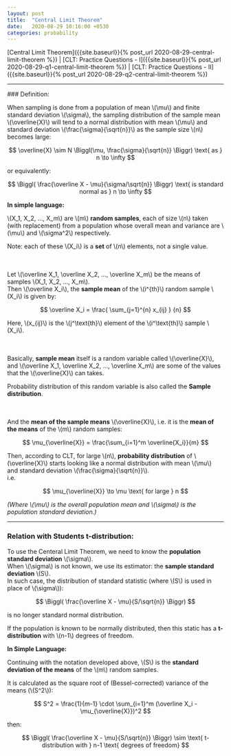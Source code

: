 ```yaml
---
layout: post
title:  "Central Limit Theorem"
date:   2020-08-29 10:16:00 +0530
categories: probability
---
```

[Central Limit Theorem]({{site.baseurl}}{% post_url 2020-08-29-central-limit-theorem %}) | [CLT: Practice Questions - I]({{site.baseurl}}{% post_url 2020-08-29-q1-central-limit-theorem %}) | [CLT: Practice Questions - II]({{site.baseurl}}{% post_url 2020-08-29-q2-central-limit-theorem %}) <br/>

<hr/>
### Definition:

When sampling is done from a population of mean \\(\mu\\) and finite standard deviation \\(\sigma\\), the sampling distribution of the sample mean \\(\overline{X}\\) will tend to a normal distribution with mean \\(\mu\\) and standard deviation \\(\frac{\sigma}{\sqrt{n}}\\) as the sample size \\(n\\) becomes large:

$$
\overline{X} \sim N \Biggl(\mu, \frac{\sigma}{\sqrt{n}} \Biggr) \text{ as } n \to \infty
$$

or equivalently:

$$
\Biggl( \frac{\overline X - \mu}{\sigma/\sqrt{n}} \Biggr) \text{ is standard normal as } n \to \infty
$$


**In simple language:**

\\(X_1, X_2, ..., X_m\\) are \\(m\\) **random samples**, each of size \\(n\\) taken (with replacement) from a population whose overall mean and variance are \\(\mu\\) and \\(\sigma^2\\) respectively.

Note: each of these \\(X_i\\) is a **set** of \\(n\\) elements, not a single value.
<br/> <br/> <br/> 


Let \\(\overline X_1, \overline X_2, ..., \overline X_m\\)  be the means of samples \\(X_1, X_2, ..., X_m\\). <br/>
Then \\(\overline X_i\\), the **sample mean** of the \\(i^{th}\\) random sample \\(X_i\\) is given by:

$$
\overline X_i = \frac{ \sum_{j=1}^{n} x_{ij} } {n}
$$

Here, \\(x_{ij}\\) is the \\(j^\text{th}\\) element of the \\(i^\text{th}\\) sample \\(X_i\\).
<br/> <br/> <br/> 


Basically, **sample mean** itself is a random variable called \\(\overline{X}\\), and \\(\overline X_1, \overline X_2, ..., \overline X_m\\) are some of the values that the \\(\overline{X}\\) can takes.

Probability distribution of this random variable is also called the **Sample distribution**.
<br/> <br/> <br/> 


And the **mean of the sample means** \\(\overline{X}\\), i.e. it is the **mean of the means** of the \\(m\\) random samples:

$$
\mu_{\overline{X}} = \frac{\sum_{i=1}^m \overline{X_i}}{m}
$$

Then, according to CLT, for large \\(n\\), **probability distribution** of \\(\overline{X}\\) starts looking like a normal distribution with mean \\(\mu\\) and standard deviation \\(\frac{\sigma}{\sqrt{n}}\\). <br/>
i.e. 

$$
\mu_{\overline{X}} \to \mu \text{ for large } n 
$$

_(Where \\(\mu\\) is the overall population mean and \\(\sigma\\) is the population standard deviation.)_ <br/>


<hr/>

### Relation with Students t-distribution:

To use the Centeral Limit Theorem, we need to know the **population standard deviation** \\(\sigma\\). <br/>
When \\(\sigma\\) is not known, we use its estimator: the **sample standard deviation** \\(S\\). <br/>
In such case, the distribution of standard statistic (where \\(S\\) is used in place of \\(\sigma\\)):

$$
\Biggl( \frac{\overline X - \mu}{S/\sqrt{n}} \Biggr)
$$

is no longer standard normal distribution.

If the population is known to be normally distributed, then this static has a **t-distribution** with \\(n-1\\) degrees of freedom.

**In Simple Language:**

Continuing with the notation developed above, \\(S\\) is the **standard deviation of the means** of the \\(m\\) random samples.

It is calculated as the square root of (Bessel-corrected) variance of the means (\\(S^2\\)):

$$
S^2 = \frac{1}{m-1} \cdot \sum_{i=1}^m (\overline X_i - \mu_{\overline{X}})^2
$$

then:

$$
\Biggl( \frac{\overline X - \mu}{S/\sqrt{n}} \Biggr) \sim \text{ t-distribution with } n-1 \text{ degrees of freedom}
$$